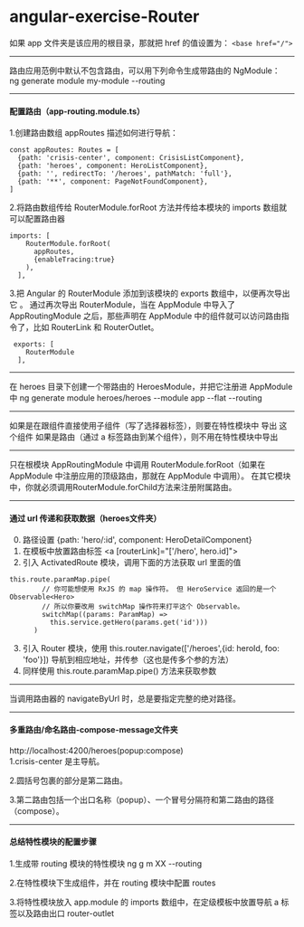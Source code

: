 # angular-exercise-Router

如果 app 文件夹是该应用的根目录，那就把 href 的值设置为： ``<base href="/">``
***
路由应用范例中默认不包含路由，可以用下列命令生成带路由的 NgModule：<br/>
ng generate module my-module --routing
***

#### 配置路由（app-routing.module.ts）

1.创建路由数组 appRoutes 描述如何进行导航：
```
const appRoutes: Routes = [
  {path: 'crisis-center', component: CrisisListComponent},
  {path: 'heroes', component: HeroListComponent},
  {path: '', redirectTo: '/heroes', pathMatch: 'full'},
  {path: '**', component: PageNotFoundComponent},
]
```

2.将路由数组传给 RouterModule.forRoot 方法并传给本模块的 imports 数组就可以配置路由器
```
imports: [
    RouterModule.forRoot(
      appRoutes,
      {enableTracing:true}
    ),
  ],
```

3.把 Angular 的 RouterModule 添加到该模块的 exports 数组中，以便再次导出它 。 通过再次导出 RouterModule，当在 AppModule 中导入了 AppRoutingModule 之后，那些声明在 AppModule 中的组件就可以访问路由指令了，比如 RouterLink 和 RouterOutlet。
```
 exports: [
    RouterModule
  ],
```

***
在 heroes 目录下创建一个带路由的 HeroesModule，并把它注册进 AppModule 中
ng generate module heroes/heroes --module app --flat --routing
***
如果是在跟组件直接使用子组件（写了选择器标签），则要在特性模块中 导出 这个组件
如果是路由（通过 a 标签路由到某个组件），则不用在特性模块中导出
***
只在根模块 AppRoutingModule 中调用 RouterModule.forRoot（如果在 AppModule 中注册应用的顶级路由，那就在 AppModule 中调用）。 在其它模块中，你就必须调用RouterModule.forChild方法来注册附属路由。
***
#### 通过 url 传递和获取数据（heroes文件夹）
0. 路径设置 {path: 'hero/:id', component: HeroDetailComponent}
1. 在模板中放置路由标签 <a [routerLink]="['/hero', hero.id]">
2. 引入 ActivatedRoute 模块，调用下面的方法获取 url 里面的值
```
this.route.paramMap.pipe(
        // 你可能想使用 RxJS 的 map 操作符。 但 HeroService 返回的是一个 Observable<Hero>
        // 所以你要改用 switchMap 操作符来打平这个 Observable。
        switchMap((params: ParamMap) =>
          this.service.getHero(params.get('id')))
      )
```
3. 引入 Router 模块，使用 this.router.navigate(['/heroes',{id: heroId, foo: 'foo'}]) 导航到相应地址，并传参（这也是传多个参的方法）
4. 同样使用 this.route.paramMap.pipe() 方法来获取参数
***
当调用路由器的 navigateByUrl 时，总是要指定完整的绝对路径。

***
#### 多重路由/命名路由-compose-message文件夹
http://localhost:4200/heroes(popup:compose) <br/>
1.crisis-center 是主导航。

2.圆括号包裹的部分是第二路由。

3.第二路由包括一个出口名称（popup）、一个冒号分隔符和第二路由的路径（compose）。
***
#### 总结特性模块的配置步骤
1.生成带 routing 模块的特性模块  ng g m XX --routing

2.在特性模块下生成组件，并在 routing 模块中配置 routes

3.将特性模块放入 app.module 的 imports 数组中，在定级模板中放置导航 a 标签以及路由出口 router-outlet
